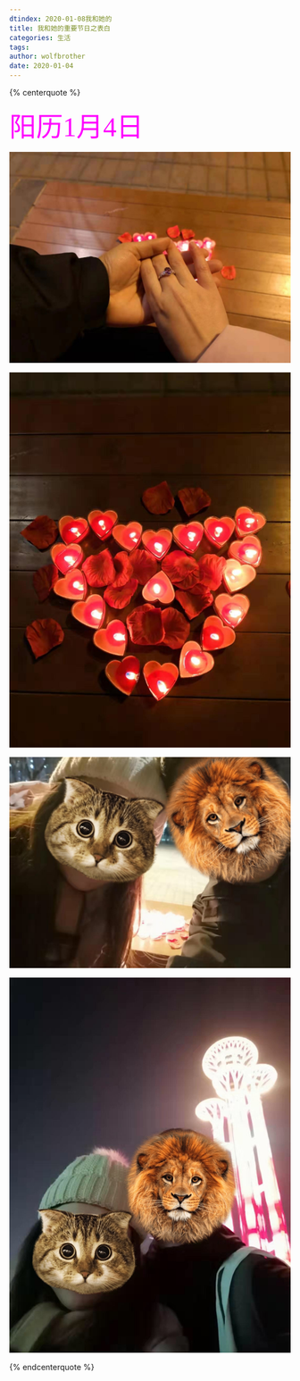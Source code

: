 ```yaml
---
dtindex: 2020-01-08我和她的
title: 我和她的重要节日之表白
categories: 生活
tags: 
author: wolfbrother
date: 2020-01-04 
---
```


{% centerquote %}

<font face="fantasy" color="FF00FF" size=15>阳历1月4日</font>

![牵着她的手](/images/20200104-牵着她的手.jpg)

![蜡烛和花瓣们](/images/20200104-蜡烛们.jpg)

![烛光合照](/images/20200104-烛光合照.jpg)

![金针菇合照](/images/20200104-金针菇合照.jpg)

{% endcenterquote %}


